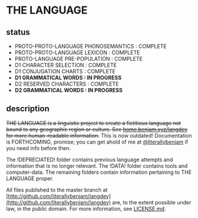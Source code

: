 # THE LANGUAGE

## status

* PROTO-PROTO-LANGUAGE PHONOSEMANTICS : COMPLETE
* PROTO-PROTO-LANGUAGE LEXICON : COMPLETE
* PROTO-LANGUAGE PRE-POPULATION : COMPLETE
* D1 CHARACTER SELECTION : COMPLETE
* D1 CONJUGATION CHARTS : COMPLETE
* __D1 GRAMMATICAL WORDS : IN PROGRESS__
* D2 RESERVED CHARACTERS : COMPLETE
* __D2 GRAMMATICAL WORDS : IN PROGRESS__

## description

~~THE LANGUAGE is a linguistic project to create a fictitious language not bound to any geographic region or culture. See [home.benjam.xyz/langdev](http://home.benjam.xyz/langdev) for more human-readable information.~~ This is now outdated! Documentation is FORTHCOMING, promise; you can get ahold of me at [@literallybenjam](http://twitter.com/literallybenjam) if you need info before then.

The !DEPRECIATED! folder contains previous language attempts and information that is no longer relevant. The !DATA! folder contains tools and computer-data. The remaining folders contain information pertaining to THE LANGUAGE proper.

All files published to the master branch at [http://github.com/literallybenjam/langdev](http://github.com/literallybenjam/langdev) are, to the extent possible under law, in the public domain. For more information, see [LICENSE.md](LICENSE.md).
